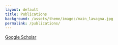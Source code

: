 ```yaml
---
layout: default
title: Publications
background: /assets/theme/images/main_lavagna.jpg
permalink: /publications/
---
```


[Google Scholar](https://scholar.google.com/citations?user=jJ0S7vUAAAAJ 'Google Scholar')